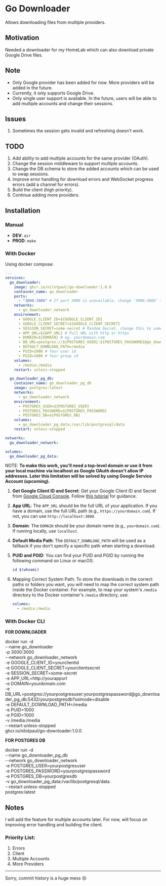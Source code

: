 # Go Downloader

Allows downloading files from multiple providers.

## Motivation

Needed a downloader for my HomeLab which can also download private Google Drive files.

## Note

- Only Google provider has been added for now. More providers will be added in the future.
- Currently, it only supports Google Drive.
- Only single user support is available. In the future, users will be able to add multiple accounts and change their sessions.

## Issues

1. Sometimes the session gets invalid and refreshing doesn't work.

## TODO

1. Add ability to add multiple accounts for the same provider (OAuth).
2. Change the session middleware to support multiple accounts.
3. Change the DB schema to store the added accounts which can be used to swap sessions.
4. Improve error handling for download errors and WebSocket progress errors (add a channel for errors).
5. Build the client (high priority).
6. Continue adding more providers.

## Installation

### Manual

- **DEV**: `air`
- **PROD**: `make`

### With Docker

Using docker compose:

```yml
---
services:
  go_downloader:
    image: ghcr.io/nilotpaul/go-downloader:1.0.0
    container_name: go_downloader
    ports:
      - "3000:3000" # If port 3000 is unavailable, change '3000:3000' to 'YOUR_PORT:3000'
    networks:
      - go_downloader_network
    environment:
      - GOOGLE_CLIENT_ID=${GOOGLE_CLIENT_ID}
      - GOOGLE_CLIENT_SECRET=${GOOGLE_CLIENT_SECRET}
      - SESSION_SECRET=some-secret # Random Secret, change this to something secure
      - APP_URL=${APP_URL} # Full URL with http or https
      - DOMAIN=${DOMAIN} # eg. yourdomain.com
      - DB_URL=postgres://${POSTGRES_USER}:${POSTGRES_PASSWORD}@go_downloader_pg_db:5432/${POSTGRES_DB}?sslmode=disable
      - DEFAULT_DOWNLOAD_PATH=/media
      - PUID=1000 # Your user id
      - PGID=1000 # Your group id
    volumes:
      - /media:/media
    restart: unless-stopped

  go_downloader_pg_db:
    container_name: go_downloader_pg_db
    image: postgres:latest
    networks:
      - go_downloader_network
    environment:
      - POSTGRES_USER=${POSTGRES_USER}
      - POSTGRES_PASSWORD=${POSTGRES_PASSWORD}
      - POSTGRES_DB=${POSTGRES_DB}
    volumes:
      - go_downloader_pg_data:/var/lib/postgresql/data
    restart: unless-stopped

networks:
  go_downloader_network:

volumes:
  go_downloader_pg_data:
```

NOTE: **To make this work, you'll need a top-level domain or use it from your local machine via localhost as Google OAuth doesn't allow IP addresses. Later this limitation will be solved by using Google Service Account (upcoming).**

1. **Get Google Client ID and Secret**: Get your Google Client ID and Secret from [Google Cloud Console](https://console.cloud.google.com/). Follow [this tutorial](https://www.balbooa.com/help/gridbox-documentation/integrations/other/google-client-id) for guidance.

2. **App URL**: The `APP_URL` should be the full URL of your application. If you have a domain, use the full URL path (e.g., `https://yourdomain.com`). If not, you can use `http://localhost:3000`.

3. **Domain**: The `DOMAIN` should be your domain name (e.g., `yourdomain.com`). If running locally, use `localhost`.

4. **Default Media Path**: The `DEFAULT_DOWNLOAD_PATH` will be used as a fallback if you don't specify a specific path when starting a download.

5. **PUID and PGID**: You can find your PUID and PGID by running the following command on Linux or macOS:
   ```sh
   id $(whoami)
   ```
6. Mapping Correct System Path: To store the downloads in the correct paths or folders you want, you will need to map the correct system path inside the Docker container. For example, to map your system's `/media` directory to the Docker container's `/media` directory, use:
   ```yml
   volumes:
     - /media:/media
   ```

### With Docker CLI

**FOR DOWNLOADER**

docker run -d \
 --name go_downloader \
 -p 3000:3000 \
 --network go_downloader_network \
 -e GOOGLE_CLIENT_ID=yourclientid \
 -e GOOGLE_CLIENT_SECRET=yourclientsecret \
 -e SESSION_SECRET=some-secret \
 -e APP_URL=http://yourappurl \
 -e DOMAIN=yourdomain.com \
 -e DB_URL=postgres://yourpostgresuser:yourpostgrespassword@go_downloader_pg_db:5432/yourpostgresdb?sslmode=disable \
 -e DEFAULT_DOWNLOAD_PATH=/media \
 -e PUID=1000 \
 -e PGID=1000 \
 -v /media:/media \
 --restart unless-stopped \
 ghcr.io/nilotpaul/go-downloader:1.0.0

**FOR POSTGRES DB**

docker run -d \
 --name go_downloader_pg_db \
 --network go_downloader_network \
 -e POSTGRES_USER=yourpostgresuser \
 -e POSTGRES_PASSWORD=yourpostgrespassword \
 -e POSTGRES_DB=yourpostgresdb \
 -v go_downloader_pg_data:/var/lib/postgresql/data \
 --restart unless-stopped \
 postgres:latest

## Notes

I will add the feature for multiple accounts later. For now, will focus on improving error handling and building the client.

### Priority List:

1. Errors
2. Client
3. Multiple Accounts
4. More Providers

---

Sorry, commit history is a huge mess 😢
